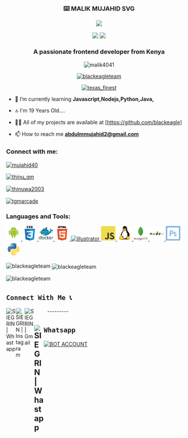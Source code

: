 <!-- markdownlint-disable MD033 MD041 -->
<p align="center">
  <h3 align="center">⌨️ MALIK MUJAHID SVG</h3>
</p>

<p align="center">
  <img src="https://readme-typing-svg.demolab.com/?lines=Welcome+to+My+Profile!;Don't+Clone+My+README+Vro;Follow+Me+Abeg+Ooo&font=Fira%20Code&center=true&width=380&height=50&duration=4000&pause=1000">
</p>

<p align="center">
  <a href="https://github.com/search?q=extension%3Amd+%22https+readme+typing+svg%22&type=Code" alt="Users" title="Repo users">
    <img src="https://freshidea.com/jonah/app/github-search-results/readme-typing-svg/index.php"/></a>
  <a href="https://discord.gg/fPrdqh3Zfu" alt="Discord" title="Dev Pro Tips Discussion & Support Server">
    <img src="https://img.shields.io/discord/819650821314052106?color=7289DA&logo=discord&logoColor=white&style=for-the-badge"/></a>
</p>
<!-- markdownlint-enable MD033 -->
<h3 align="center">A passionate frontend developer from Kenya</h3>

<p align="center"> <img src="https://komarev.com/ghpvc/?username=blackeagle&label=999 Profile views&color=0e75b6&style=flat" alt="malik4041" /> </p>

<p align="center"> <a href="https://github.com/blackeagle/github-profile-trophy"><img src="https://github-profile-trophy.vercel.app/?username=mujahid40" alt="blackeagleteam" /></a> </p>

<p align="center"> <a href="https://twitter.com/texas_finest" target="blank"><img src="https://img.shields.io/twitter/follow/texas_finest?logo=twitter&style=for-the-badge" alt="texas_finest" /></a> </p>

- 🌱 I’m currently learning **Javascript,Nodejs,Python,Java,**

- 🔝 I'm 19 Years Old....

- 👨‍💻 All of my projects are available at [https://github.com/blackeagle]

- 📫 How to reach me **abdulmmujahid2@gmail.com**

<h3 align="left">Connect with me:</h3>

<p align="left">

<a href="https://twitter.com/texas_flavor" target="blank"><img align="center" src="https://raw.githubusercontent.com/rahuldkjain/github-profile-readme-generator/master/src/images/icons/Social/twitter.svg" alt="mujahid40" height="30" width="40" /></a>

<a href="https://fb.com/yasinmohamed" target="blank"><img align="center" src="https://raw.githubusercontent.com/rahuldkjain/github-profile-readme-generator/master/src/images/icons/Social/facebook.svg" alt="thinu_gm" height="30" width="40" /></a>

<a href="https://instagram.com/texas__finnest" target="blank"><img align="center" src="https://raw.githubusercontent.com/rahuldkjain/github-profile-readme-generator/master/src/images/icons/Social/instagram.svg" alt="thinuwa2003" height="30" width="40" /></a>

<a href="https://m.youtube.com/c/Abdul" target="blank"><img align="center" src="https://raw.githubusercontent.com/rahuldkjain/github-profile-readme-generator/master/src/images/icons/Social/youtube.svg" alt="tgmarcade" height="30" width="40" /></a>

</p>

<h3 align="left">Languages and Tools:</h3>

<p align="left"> <a href="https://developer.android.com" target="_blank" rel="noreferrer"> <img src="https://raw.githubusercontent.com/devicons/devicon/master/icons/android/android-original-wordmark.svg" alt="android" width="40" height="40"/> </a> <a href="https://www.w3schools.com/css/" target="_blank" rel="noreferrer"> <img src="https://raw.githubusercontent.com/devicons/devicon/master/icons/css3/css3-original-wordmark.svg" alt="css3" width="40" height="40"/> </a> <a href="https://www.docker.com/" target="_blank" rel="noreferrer"> <img src="https://raw.githubusercontent.com/devicons/devicon/master/icons/docker/docker-original-wordmark.svg" alt="docker" width="40" height="40"/> </a> <a href="https://www.w3.org/html/" target="_blank" rel="noreferrer"> <img src="https://raw.githubusercontent.com/devicons/devicon/master/icons/html5/html5-original-wordmark.svg" alt="html5" width="40" height="40"/> </a> <a href="https://www.adobe.com/in/products/illustrator.html" target="_blank" rel="noreferrer"> <img src="https://www.vectorlogo.zone/logos/adobe_illustrator/adobe_illustrator-icon.svg" alt="illustrator" width="40" height="40"/> </a> <a href="https://developer.mozilla.org/en-US/docs/Web/JavaScript" target="_blank" rel="noreferrer"> <img src="https://raw.githubusercontent.com/devicons/devicon/master/icons/javascript/javascript-original.svg" alt="javascript" width="40" height="40"/> </a> <a href="https://www.linux.org/" target="_blank" rel="noreferrer"> <img src="https://raw.githubusercontent.com/devicons/devicon/master/icons/linux/linux-original.svg" alt="linux" width="40" height="40"/> </a> <a href="https://www.mongodb.com/" target="_blank" rel="noreferrer"> <img src="https://raw.githubusercontent.com/devicons/devicon/master/icons/mongodb/mongodb-original-wordmark.svg" alt="mongodb" width="40" height="40"/> </a> <a href="https://nodejs.org" target="_blank" rel="noreferrer"> <img src="https://raw.githubusercontent.com/devicons/devicon/master/icons/nodejs/nodejs-original-wordmark.svg" alt="nodejs" width="40" height="40"/> </a> <a href="https://www.photoshop.com/en" target="_blank" rel="noreferrer"> <img src="https://raw.githubusercontent.com/devicons/devicon/master/icons/photoshop/photoshop-line.svg" alt="photoshop" width="40" height="40"/> </a> <a href="https://www.python.org" target="_blank" rel="noreferrer"> <img src="https://raw.githubusercontent.com/devicons/devicon/master/icons/python/python-original.svg" alt="python" width="40" height="40"/> </a> </p>

<p><img align="left" src="https://github-readme-stats.vercel.app/api/top-langs?username=mujahid40&show_icons=true&locale=en&layout=compact" alt="blackeagleteam" /></p>

<p>&nbsp;<img align="center" src="https://github-readme-stats.vercel.app/api?username=mujahid40&show_icons=true&locale=en" alt="blackeagleteam" /></p>

<p><img align="center" src="https://github-readme-streak-stats.herokuapp.com/?user=blackeagleteam&" alt="blackeagleteam" /></p>



## ```Connect With Me 📞``` 
  <a href="https://wa.me/254711107992">
    <img align="left" alt="SIEGRIN | Whastapp" width="26px" src="https://github.com/siegrin/siegrin/blob/main/Assets/Whatsapp.svg" />
  </a> &nbsp;&nbsp;
  <a href="https://www.instagram.com/texas--finnest">
    <img align="left" alt="SIEGRIN | Instagram" width="24px" src="https://github.com/siegrin/siegrin/blob/main/Assets/Instagram.svg" />
  </a> &nbsp;&nbsp;
  <a href="mailto:abdulmmujahid2@gmail.com">
    <img align="left" alt="SIEGRIN | Gmail" width="26px" src="https://github.com/siegrin/siegrin/blob/main/Assets/Gmail.svg" />
  </a> &nbsp;&nbsp;
---------

## ```Whatsapp``` <a href="https://wa.me/254711107992"> <img align="left" alt="SIEGRIN | Whastapp" width="26px" src="https://github.com/siegrin/siegrin/blob/main/Assets/Whatsapp.svg" />
[![BOT ACCOUNT](https://img.shields.io/badge/WhatsApp%20BOT-25D366?style=for-the-badge&logo=whatsapp&logoColor=white)](https://wa.me/254735306047)
